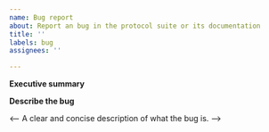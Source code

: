 ```yaml
---
name: Bug report
about: Report an bug in the protocol suite or its documentation
title: ''
labels: bug
assignees: ''

---
```


**Executive summary**

<!-- A succinct description of the issue aimed at technical people who may not necessarily be familiar with Relaynet terminology. It should ideally be just one paragraph, but could span two or three. -->

**Describe the bug**

<-- A clear and concise description of what the bug is. -->
